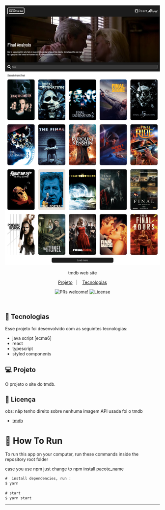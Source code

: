 <p align="center">
  <img alt="" src="./home-tmdb.png" height-max='720px'>
</p>

<!-- <p>Link para visitar o site : 
<a href="https://netflix-clone-q8xyoc18a-dany679.vercel.app/" />Demo</a>
</p> -->
<p align='center'> tmdb web site<p/>

<p align="center">
  <a href="#-projeto">Projeto</a>&nbsp;&nbsp;&nbsp;|&nbsp;&nbsp;&nbsp;
   <a href="#-Tecnologias">Tecnologias</a>


<p align="center">
 <img src="https://img.shields.io/static/v1?label=PRs&message=welcome&color=49AA26&labelColor=000000" alt="PRs welcome!" />

  <img alt="License" src="https://img.shields.io/static/v1?label=license&message=No-licence&color=49AA26&labelColor=000000">
</p>

<br>



## 🚀 Tecnologias

Esse projeto foi desenvolvido com as seguintes tecnologias:

- java script [ecma6]
- react
- typescript
- styled components

## 💻 Projeto

O projeto o site do tmdb.

## :memo: Licença




obs: nãp tenho direito sobre nenhuma imagem 
API usada foi o tmdb 

- [tmdb](https://developers.themoviedb.org/)

# :wrench: How To Run
To run this app on your computer, run these commands inside the repository root folder

case you use npm just change to npm install pacote_name
```shell
#  install dependencies, run :
$ yarn

# start 
$ yarn start

```



---
